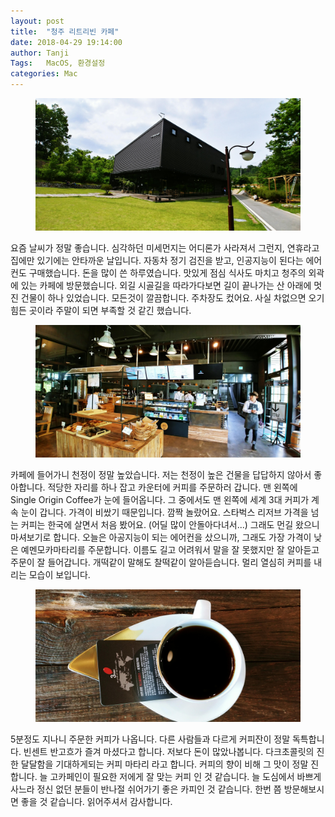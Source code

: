 ```yaml
---
layout: post
title:  "청주 리트리빈 카페"
date: 2018-04-29 19:14:00
author: Tanji
Tags:   MacOS, 환경설정
categories: Mac
---
```


<figure class="full">
<img src="/img/33200363_1799218610135084_3373708175491465216_n.jpg" alt="Cafe">
</figure>

요즘 날씨가 정말 좋습니다. 심각하던 미세먼지는 어디론가 사라져서 그런지, 연휴라고 집에만 있기에는 안타까운 날입니다. 자동차 정기 검진을 받고, 인공지능이 된다는 에어컨도 구매했습니다. 돈을 많이 쓴 하루였습니다. 맛있게 점심 식사도 마치고 청주의 외곽에 있는 카페에 방문했습니다. 외길 시골길을 따라가다보면 길이 끝나가는 산 아래에 멋진 건물이 하나 있었습니다. 모든것이 깔끔합니다. 주차장도 컸어요. 사실 차없으면 오기 힘든 곳이라 주말이 되면 부족할 것 같긴 했습니다.

<figure class="full">
<img src="/img/33087620_1799192616804350_2108190697310912512_n.jpg" alt="Cafe">
</figure>

카페에 들어가니 천정이 정말 높았습니다. 저는 천정이 높은 건물을 답답하지 않아서 좋아합니다. 적당한 자리를 하나 잡고 카운터에 커피를 주문하러 갑니다. 맨 왼쪽에 Single Origin Coffee가 눈에 들어옵니다. 그 중에서도 맨 왼쪽에 세계 3대 커피가 계속 눈이 갑니다. 가격이 비쌌기 때문입니다. 깜짝 놀랐어요. 스타벅스 리저브 가격을 넘는 커피는 한국에 살면서 처음 봤어요. (어딜 많이 안돌아다녀서...) 그래도 먼길 왔으니 마셔보기로 합니다. 오늘은 아공지능이 되는 에어컨을 샀으니까, 그래도 가장 가격이 낮은 예멘모카마타리를 주문합니다. 이름도 길고 어려워서 말을 잘 못했지만 잘 알아듣고 주문이 잘 들어갑니다. 개떡같이 말해도 찰떡같이 알아듣습니다. 멀리 열심히 커피를 내리는 모습이 보입니다. 

<figure class="full">
<img src="/img/33101806_1799192676804344_6368050995057917952_n.jpg" alt="Cafe">
</figure>

5분정도 지나니 주문한 커피가 나옵니다. 다른 사람들과 다르게 커피잔이 정말 독특합니다. 빈센트 반고흐가 즐겨 마셨다고 합니다. 저보다 돈이 많았나봅니다. 다크초콜릿의 진한 달달함을 기대하게되는 커피 마타리 라고 합니다. 커피의 향이 비해 그 맛이 정말 진합니다. 늘 고카페인이 필요한 저에게 잘 맞는 커피 인 것 같습니다. 늘 도심에서 바쁘게 사느라 정신 없던 분들이 반나절 쉬어가기 좋은 카피인 것 같습니다. 한번 쯤 방문해보시면 좋을 것 같습니다. 읽어주셔서 감사합니다.
